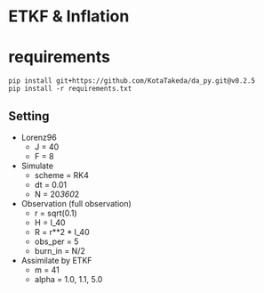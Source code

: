 # ETKF & Inflation

# requirements
```
pip install git+https://github.com/KotaTakeda/da_py.git@v0.2.5
pip install -r requirements.txt
```

## Setting
- Lorenz96
  - J = 40
  - F = 8
- Simulate
  - scheme = RK4
  - dt = 0.01
  - N = 20*360*2
- Observation (full observation)
  - r = sqrt(0.1)
  - H = I_40
  - R = r**2 * I_40
  - obs_per = 5
  - burn_in = N/2
- Assimilate by ETKF
    - m = 41
    - alpha = 1.0, 1.1, 5.0